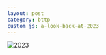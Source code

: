 ```yaml
---
layout: post
category: bttp
custom_js: a-look-back-at-2023
---
```


![2023](https://khjzzm.github.io/assets/image/wakatime/2023.png)
